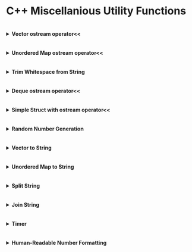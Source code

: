 # C++ Miscellanious Utility Functions

<br/>

<details>
  <summary><b>Vector ostream operator<<</b></summary><p>
  
```c++
#include <ostream>
#include <vector>

template <typename T>
std::ostream& operator<<(std::ostream& os, const std::vector<T>& v) {
  os << "[ ";
  for (size_t i = 0; i + 1 < v.size(); i++) {
    os << v[i] << ", ";
  }
  if (v.size() > 0) {
    os << v[v.size() - 1] << " ";
  }
  os << "]";
  return os;
}
```
</p></details><br/>

<br/>

<details>
  <summary><b>Unordered Map ostream operator<<</b></summary><p>
  
```c++
#include <ostream>
#include <unordered_map>

template <typename K, typename V>
std::ostream& operator<<(std::ostream& os, const std::unordered_map<K, V>& map) {
  os << "{ ";
  size_t count = 0;
  for (const std::pair<K, V>& item : map) {
    os << item.first << ": " << item.second;
    if (count + 1 < map.size()) {
      os << ", ";
    }
    ++count;
  }
  os << " }";
  return os;
}
```
</p></details><br/>

<br/>

<details>
  <summary><b>Trim Whitespace from String</b></summary><p>
  
```c++
#include <algorithm> 
#include <cctype>
#include <string>

// trim from start (in place)
static inline void ltrim(std::string &s) {
    s.erase(s.begin(), std::find_if(s.begin(), s.end(), [](int ch) {
        return !std::isspace(ch);
    }));
}

// trim from end (in place)
static inline void rtrim(std::string &s) {
    s.erase(std::find_if(s.rbegin(), s.rend(), [](int ch) {
        return !std::isspace(ch);
    }).base(), s.end());
}

// trim from both ends (in place)
static inline void trim(std::string &s) {
    ltrim(s);
    rtrim(s);
}

// trim from start (copying)
static inline std::string ltrim_copy(std::string s) {
    ltrim(s);
    return s;
}

// trim from end (copying)
static inline std::string rtrim_copy(std::string s) {
    rtrim(s);
    return s;
}

// trim from both ends (copying)
static inline std::string trim_copy(std::string s) {
    trim(s);
    return s;
}
```
</p></details><br/>

<br/>

<details>
  <summary><b>Deque ostream operator<<</b></summary><p>
  
```c++
#include <ostream>
#include <deque>

template <typename T>
std::ostream& operator<<(std::ostream& os, const std::deque<T>& q) {
  os << "[ ";
  for (T el : q) {
    os << el << " ";
  }
  os << "]";
  return os;
}
```
</p></details><br/>

<br/>

<details>
  <summary><b>Simple Struct with ostream operator<<</b></summary><p>
  
```c++
#include <ostream>

struct ValueIndexPair {
  int value = -1;
  int index = -1;
};

std::ostream& operator<<(std::ostream& os, const ValueIndexPair p) {
  os << "(" << p.value << ", " << p.index << ")";
  return os;
}
```
</p></details><br/>

<br/>

<details>
  <summary><b>Random Number Generation</b></summary><p>
  
```c++
#include <functional>
#include <random>

void RngDemo() {
  std::default_random_engine engine;
  std::uniform_int_distribution<int> distribution(0, 100);
  std::function<int()> rng = std::bind(distribution, engine);
  // Now call rng() whenever we need a random value
  int random_value = rng();
}
```
</p></details><br/>

<br/>

<details>
  <summary><b>Vector to String</b></summary><p>
  
```c++
#include <vector>
#include <string>
#include <sstream> // std::ostringstream

// General version
template <typename T>
std::string vtos(std::vector<T> v) {
  std::ostringstream oss;
  oss << "[ ";
  for (unsigned int i = 0; i + 1 < v.size(); i++) {
    oss << v[i] << ", ";
  }
  if (v.size() > 0) {
    oss << v[v.size() - 1] << " ";
  }
  oss << "]";
  return oss.str();
}

// Add quotes around strings (template specialization)
template <>
std::string vtos<std::string>(std::vector<std::string> v) {
  std::ostringstream oss;
  oss << "[ ";
  for (unsigned int i = 0; i + 1 < v.size(); i++) {
    oss << "\"" << v[i] << "\", ";
  }
  if (v.size() > 0) {
    oss << "\"" << v[v.size() - 1] << "\" ";
  }
  oss << "]";
  return oss.str();
}
```
</p></details><br/>

<br/>

<details>
  <summary><b>Unordered Map to String</b></summary><p>
  
```c++
#include <unordered_map>
#include <string>
#include <sstream> // std::ostringstream

template <typename K, typename V>
std::string mtos(std::unordered_map<K, V> map) {
  std::ostringstream oss;
  oss << "{ ";
  for (std::pair<K, V> item : map) {
    oss << item.first << ": " << item.second << ", ";
  }
  oss << "}";
  std::string s = oss.str();
  if (!map.empty()) s.erase(s.length() - 3, 1);
  return s;
}
```
</p></details><br/>

<br/>

<details>
  <summary><b>Split String</b></summary><p>
  
```c++
#include <string>
#include <algorithm> // std::unique
#include <functional> // std::function

void split_string(std::string input_string, const char delim,
                  std::vector<std::string> &results, bool retain_empty = false) {
  // Remove consecutive groups of delim characters
  if (!retain_empty) {
    std::function<bool(const char &, const char &)> cmp_func = 
                [&delim] (const char &a, const char &b) { return (a == b) && (a == delim); };
    std::string::iterator new_end = std::unique(input_string.begin(), input_string.end(), cmp_func);
    input_string.erase(new_end, input_string.end());
  }
  // split into a vector
  results.clear();
  size_t start_i = 0;
  size_t found_i;
  bool done = false;
  while (!done) {
    found_i = input_string.find(delim, start_i);
    if (found_i != std::string::npos) {
      results.push_back(input_string.substr(start_i, found_i - start_i));
      start_i = found_i + 1;
    }
    else {
      results.push_back(input_string.substr(start_i, std::string::npos));
      done = true;
    }
  }
}
```
</p></details><br/>

<br/>

<details>
  <summary><b>Join String</b></summary><p>
  
```c++
#include <vector>
#include <string>

std::string join_strings(const std::vector<std::string> &input_vector, const std::string delim) {
  std::string result = "";
  for (unsigned int i = 0; i + 1 < input_vector.size(); i++) {
    result += input_vector[i] + delim;
  }
  if (input_vector.size() > 0) {
    result += input_vector[input_vector.size() - 1];
  }
  return result;
}
```
</p></details><br/>

<br/>

<details>
  <summary><b>Timer</b></summary><p>
  
```c++
#include <chrono>

class Timer {

  private:
  std::chrono::system_clock::time_point start_time_point;
  std::chrono::system_clock::time_point end_time_point;
  float prev_duration;
  int running = 0;

  public:
  Timer() {
    start_time_point = std::chrono::system_clock::now();
    end_time_point = std::chrono::system_clock::now();
    prev_duration = 0;
    running = 1;
  }

  void start() {
    start_time_point = std::chrono::system_clock::now();
    prev_duration = 0;
    running = 1;
  }

  void stop() {
    end_time_point = std::chrono::system_clock::now();
    std::chrono::duration<float> dur = end_time_point - start_time_point;
    prev_duration += dur.count();
    running = 0;
  }

  /* resume(): restart timer without resetting the total duration */
  void resume() {
    start_time_point = std::chrono::system_clock::now();
    running = 1;
  }

  float get_seconds() {
    if (running) {
      std::chrono::duration<float> dur =
                std::chrono::system_clock::now() - start_time_point;
      return dur.count() + prev_duration;
    }
    return prev_duration;
  }

};
```
</p></details><br/>

<br/>

<details>
  <summary><b>Human-Readable Number Formatting</b></summary><p>
  
```c++
#include <string>
#include <cstdlib>

std::string format_number(int num) {
	// First multiply by 10 to get one decimal place
	num *= 10;
	char SUFFIXES[] = {'K', 'M', 'B'};
	int suff_idx = -1;
	while(num >= 10000) {
	  num /= 1000;
		suff_idx++;
	}
	int int_part = num/10;
	int dec_part = num%10;
	std::string s = std::to_string(int_part);
	if (dec_part && (s.length() < 3)) {
	  s += "." + std::to_string(dec_part);
  }
	if (suff_idx >= 0) {
	  s += std::string(" ") + SUFFIXES[suff_idx];
  }
	return s;
}
</p></details><br/>

<br/>
